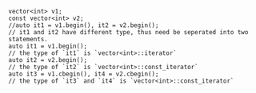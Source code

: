     vector<int> v1;
    const vector<int> v2;
    //auto it1 = v1.begin(), it2 = v2.begin();
    // it1 and it2 have different type, thus need be seperated into two statements.
    auto it1 = v1.begin();
    // the type of `it1` is `vector<int>::iterator`
    auto it2 = v2.begin();
    // the type of `it2` is `vector<int>::const_iterator`
    auto it3 = v1.cbegin(), it4 = v2.cbegin();
    // the type of `it3` and `it4` is `vector<int>::const_iterator`

